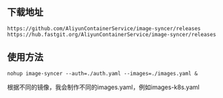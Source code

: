 ## 下载地址
```
https://github.com/AliyunContainerService/image-syncer/releases
https://hub.fastgit.org/AliyunContainerService/image-syncer/releases
```
## 使用方法
```
nohup image-syncer --auth=./auth.yaml --images=./images.yaml &
```
根据不同的镜像，我会制作不同的images.yaml，例如images-k8s.yaml 